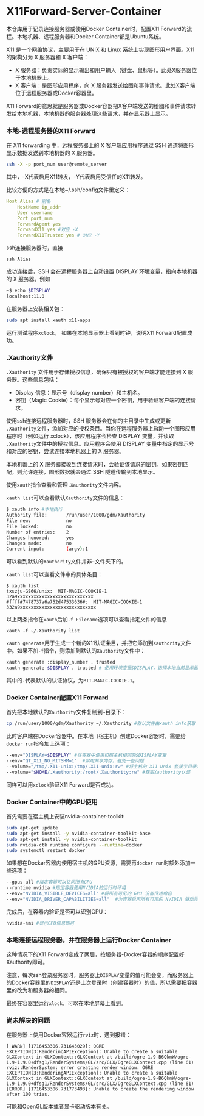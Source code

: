 # X11Forward-Server-Container

本仓库用于记录连接服务器或使用Docker Container时，配置X11 Forward的流程。本地机器、远程服务器和Docker Container都是Ubuntu系统。


X11 是一个网络协议，主要用于在 UNIX 和 Linux 系统上实现图形用户界面。X11 的架构分为 X 服务器和 X 客户端：
- X 服务器：负责实际的显示输出和用户输入（键盘、鼠标等）。此处X服务器位于本地机器上。
- X 客户端：是图形应用程序，向 X 服务器发送绘图和事件请求。此处X客户端位于远程服务器或Docker容器里。

X11 Forward的意思就是服务器或Docker容器把X客户端发送的绘图和事件请求转发给本地机器，本地机器的服务器处理这些请求，并在显示器上显示。

### 本地-远程服务器的X11 Forward

在 X11 forwarding 中，远程服务器上的 X 客户端应用程序通过 SSH 通道将图形显示数据发送到本地机器的 X 服务器。

```bash
ssh -X -p port_num user@remote_server
```

其中，-X代表启用X11转发，-Y代表启用受信任的X11转发。

比较方便的方式是在本地~/.ssh/config文件里定义：

```yaml
Host Alias # 别名
    HostName ip_addr
    User username
    Port port_num
    ForwardAgent yes
    ForwardX11 yes #对应 -X
    ForwardX11Trusted yes # 对应 -Y
```

ssh连接服务器时，直接

```
ssh Alias
```


成功连接后，SSH 会在远程服务器上自动设置 DISPLAY 环境变量，指向本地机器的 X 服务器。例如

```bash 
~$ echo $DISPLAY
localhost:11.0
```

在服务器上安装相关包：

```bash
sudo apt install xauth x11-apps
```

运行测试程序`xclock`， 如果在本地显示器上看到时钟，说明X11 Forward配置成功。

### .Xauthority文件

`.Xauthority` 文件用于存储授权信息，确保只有被授权的客户端才能连接到 X 服务器。这些信息包括：
- Display 信息：显示号（display number）和主机名。
- 密钥（Magic Cookie）：每个显示号对应一个密钥，用于验证客户端的连接请求。


使用ssh连接远程服务器时，SSH 服务器会在你的主目录中生成或更新 `.Xauthority`文件，添加对应的授权条目。当你在远程服务器上启动一个图形应用程序时（例如运行 xclock），该应用程序会检查 DISPLAY 变量，并读取 `.Xauthority`文件中的授权信息。应用程序会使用 DISPLAY 变量中指定的显示号和对应的密钥，尝试连接本地机器上的 X 服务器。

本地机器上的 X 服务器接收到连接请求时，会验证该请求的密钥。如果密钥匹配，则允许连接，图形数据就会通过 SSH 隧道传输到本地显示。

使用`xauth`指令查看和管理`.Xauthority`文件内容。

`xauth list`可以查看默认`Xauthority`文件的信息：

```bash
$ xauth info #本地执行
Authority file:       /run/user/1000/gdm/Xauthority
File new:             no
File locked:          no
Number of entries:    2
Changes honored:      yes
Changes made:         no
Current input:        (argv):1
```

可以看到默认的`Xauthority`文件并非`~`文件夹下的。

`xauth list`可以查看文件中的具体条目：

```
$ xauth list
txszju-GS66/unix:  MIT-MAGIC-COOKIE-1  32a9xxxxxxxxxxxxxxxxxxxxxxxxxxxx
#ffff#7478737a6a752d47533636#:  MIT-MAGIC-COOKIE-1  332a9xxxxxxxxxxxxxxxxxxxxxxxxxxxx
```

以上两条指令在`xauth`后加`-f Filename`选项可以查看指定文件的信息

```
xauth -f ~/.Xauthority list
```

`xauth generate`用于生成一个新的X11认证条目，并把它添加到`Xauthority`文件中。如果不加`-f`指令，则添加到默认的`Xauthority`文件中：

```bash
xauth generate :display_number . trusted
xauth generate $DISPLAY . trusted # 使用环境变量$DISPLAY，选择本地当前显示器
```

其中的`.`代表默认的认证协议，为`MIT-MAGIC-COOKIE-1`。


### Docker Container配置X11 Forward

首先把本地默认的`Xauthority`文件复制到`~`目录下：

```bash
cp /run/user/1000/gdm/Xauthority ~/.Xauthority #默认文件由xauth info获取
```

此时客户端在Docker容器中。在本地（宿主机）创建Docker容器时，需要给`docker run`指令加上选项：

```bash
--env="DISPLAY=$DISPLAY" #在容器中使用和宿主机相同的$DISPLAY变量
--env="QT_X11_NO_MITSHM=1"  #禁用共享内存，避免一些问题
--volume="/tmp/.X11-unix:/tmp/.X11-unix:rw" #将主机的 X11 Unix 套接字目录挂载到容器中，实现与宿主机X服务器通信
--volume="$HOME/.Xauthority:/root/.Xauthority:rw" #获取Xauthority认证
```

同样可以用`xclock`验证X11 Forward是否成功。

### Docker Container中的GPU使用

首先需要在宿主机上安装nvidia-container-toolkit:
```bash
sudo apt-get update
sudo apt-get install -y nvidia-container-toolkit-base
sudo apt-get install -y nvidia-container-toolkit
sudo nvidia-ctk runtime configure --runtime=docker
sudo systemctl restart docker
```


如果想在Docker容器内使用宿主机的GPU资源，需要再`docker run`时额外添加一些选项：

```bash
--gpus all #指定容器可以访问所有GPU
--runtime nvidia #指定容器使用NVIDIA的运行时环境
--env="NVIDIA_VISIBLE_DEVICES=all" #将所有可见的 GPU 设备传递给容
--env="NVIDIA_DRIVER_CAPABILITIES=all"  #为容器启用所有可用的 NVIDIA 驱动程序功能
```

完成后，在容器内验证是否可以识别GPU：
```bash
nvidia-smi #显示GPU信息即可
```

### 本地连接远程服务器，并在服务器上运行Docker Container

这种情况下的X11 Forward变成了两层，按服务器-Docker容器的顺序配置好Xauthority即可。

注意，每次ssh登录服务器时，服务器上`DISPLAY`变量的值可能会变，而服务器上的Docker容器里的`DISPLAY`还是上次登录时（创建容器时）的值，所以需要把容器里的改为和服务器的相同。

最终在容器里运行`xlock`，可以在本地屏幕上看到。

### 尚未解决的问题

在服务器上使用Docker容器运行`rviz`时，遇到报错：
```
[ WARN] [1716453306.731643029]: OGRE EXCEPTION(3:RenderingAPIException): Unable to create a suitable GLXContext in GLXContext::GLXContext at /build/ogre-1.9-B6QkmW/ogre-1.9-1.9.0+dfsg1/RenderSystems/GL/src/GLX/OgreGLXContext.cpp (line 61)
rviz::RenderSystem: error creating render window: OGRE EXCEPTION(3:RenderingAPIException): Unable to create a suitable GLXContext in GLXContext::GLXContext at /build/ogre-1.9-B6QkmW/ogre-1.9-1.9.0+dfsg1/RenderSystems/GL/src/GLX/OgreGLXContext.cpp (line 61)
[ERROR] [1716453306.731773493]: Unable to create the rendering window after 100 tries.
```

可能和OpenGL版本或者显卡驱动版本有关。



